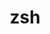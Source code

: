 ---
title: "zsh"
layout: cache
categories: [package, develop-2023-09-03]
meta: {"versions": ["5.8"], "compilers": ["gcc@=11.1.0", "oneapi@=2023.2.0"], "oss": ["ubuntu20.04"], "platforms": ["linux"], "targets": ["ppc64le", "x86_64", "x86_64_v3"], "stacks": ["e4s", "e4s-oneapi", "e4s-power", "root"], "num_specs": 3, "num_specs_by_stack": {"root": 3, "e4s-power": 1, "e4s-oneapi": 1, "e4s": 1}}
spec_details: [{"hash": "722k42w4mnx3lrwoa6xjce6qyepvhr27", "compiler": "gcc@=11.1.0", "versions": ["5.8"], "os": "ubuntu20.04", "platform": "linux", "target": "ppc64le", "variants": ["build_system=autotools", "~etcdir", "~lmod", "+skip-tcsetpgrp-test"], "stacks": ["root", "e4s-power"], "size": "-", "tarball": "https://binaries.spack.io/develop-2023-09-03/build_cache/linux-ubuntu20.04-ppc64le/gcc-11.1.0/zsh-5.8/linux-ubuntu20.04-ppc64le-gcc-11.1.0-zsh-5.8-722k42w4mnx3lrwoa6xjce6qyepvhr27.spack"}, {"hash": "xighb26u2tkgvwepglganbduuxhetrhx", "compiler": "oneapi@=2023.2.0", "versions": ["5.8"], "os": "ubuntu20.04", "platform": "linux", "target": "x86_64", "variants": ["build_system=autotools", "~etcdir", "~lmod", "+skip-tcsetpgrp-test"], "stacks": ["root", "e4s-oneapi"], "size": "-", "tarball": "https://binaries.spack.io/develop-2023-09-03/build_cache/linux-ubuntu20.04-x86_64/oneapi-2023.2.0/zsh-5.8/linux-ubuntu20.04-x86_64-oneapi-2023.2.0-zsh-5.8-xighb26u2tkgvwepglganbduuxhetrhx.spack"}, {"hash": "a7ata2poqqycqx5wr3ggiuwd7argj5wj", "compiler": "gcc@=11.1.0", "versions": ["5.8"], "os": "ubuntu20.04", "platform": "linux", "target": "x86_64_v3", "variants": ["build_system=autotools", "~etcdir", "~lmod", "+skip-tcsetpgrp-test"], "stacks": ["e4s", "root"], "size": "-", "tarball": "https://binaries.spack.io/develop-2023-09-03/build_cache/linux-ubuntu20.04-x86_64_v3/gcc-11.1.0/zsh-5.8/linux-ubuntu20.04-x86_64_v3-gcc-11.1.0-zsh-5.8-a7ata2poqqycqx5wr3ggiuwd7argj5wj.spack"}]
---